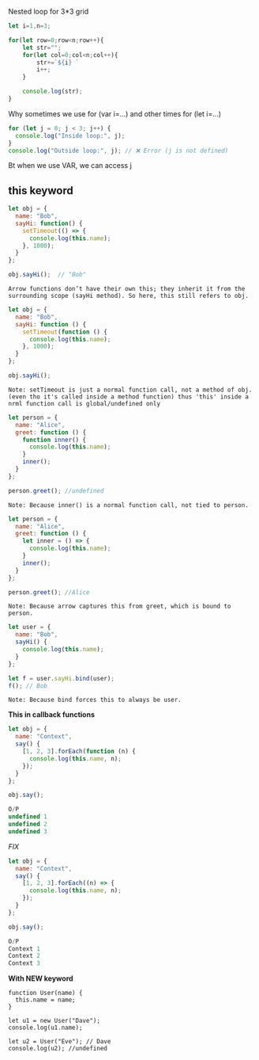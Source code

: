 Nested loop for 3*3 grid

```js
let i=1,n=3;

for(let row=0;row<n;row++){
    let str="";
    for(let col=0;col<n;col++){
        str+=`${i} `
        i++;
    }

    console.log(str);
}
```

Why sometimes we use for (var i=...) and other times for (let i=...)

```js
for (let j = 0; j < 3; j++) {
  console.log("Inside loop:", j);
}
console.log("Outside loop:", j); // ❌ Error (j is not defined)
```

Bt when we use VAR, we can access j 


## this keyword

```js
let obj = {
  name: "Bob",
  sayHi: function() {
    setTimeout(() => {
      console.log(this.name);
    }, 1000);
  }
};

obj.sayHi();  // "Bob"
```
`Arrow functions don’t have their own this; they inherit it from the surrounding scope (sayHi method). So here, this still refers to obj.`


```js
let obj = {
  name: "Bob",
  sayHi: function () {
    setTimeout(function () {
      console.log(this.name);
    }, 1000);
  }
};

obj.sayHi();
```
`Note: setTimeout is just a normal function call, not a method of obj. (even tho it's called inside a method function) thus 'this' inside a nrml function call is global/undefined only`

```js
let person = {
  name: "Alice",
  greet: function () {
    function inner() {
      console.log(this.name);
    }
    inner();
  }
};

person.greet(); //undefined
```
`Note: Because inner() is a normal function call, not tied to person.`

```js
let person = {
  name: "Alice",
  greet: function () {
    let inner = () => {
      console.log(this.name);
    }
    inner();
  }
};

person.greet(); //Alice

```
`Note: Because arrow captures this from greet, which is bound to person.`

```js
let user = {
  name: "Bob",
  sayHi() {
    console.log(this.name);
  }
};

let f = user.sayHi.bind(user);
f(); // Bob
```

`Note: Because bind forces this to always be user.`


**This in callback functions**
```js
let obj = {
  name: "Context",
  say() {
    [1, 2, 3].forEach(function (n) {
      console.log(this.name, n);
    });
  }
};

obj.say();

O/P
undefined 1
undefined 2
undefined 3
```

*FIX*
```js
let obj = {
  name: "Context",
  say() {
    [1, 2, 3].forEach((n) => {
      console.log(this.name, n);
    });
  }
};

obj.say();

O/P
Context 1
Context 2
Context 3

```

**With NEW keyword**
```
function User(name) {
  this.name = name;
}

let u1 = new User("Dave");
console.log(u1.name);

let u2 = User("Eve"); // Dave
console.log(u2); //undefined
```



